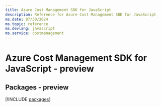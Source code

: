 ```yaml
---
title: Azure Cost Management SDK for JavaScript
description: Reference for Azure Cost Management SDK for JavaScript
ms.date: 07/30/2024
ms.topic: reference
ms.devlang: javascript
ms.service: costmanagement
---
```

# Azure Cost Management SDK for JavaScript - preview
## Packages - preview
[!INCLUDE [packages](cost-management-index.md)]